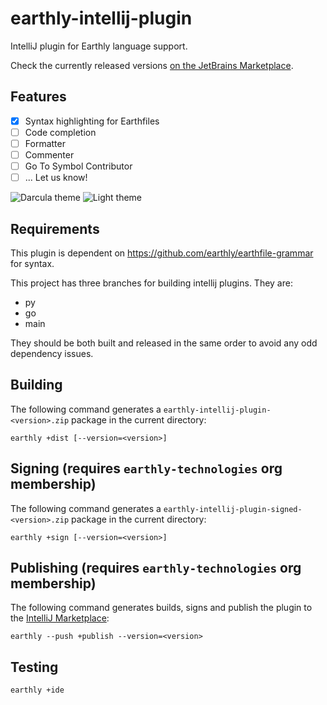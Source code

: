 # earthly-intellij-plugin

IntelliJ plugin for Earthly language support. 

Check the currently released versions [on the JetBrains Marketplace](https://plugins.jetbrains.com/plugin/20392-earthly/versions).

## Features
- [x] Syntax highlighting for Earthfiles
- [ ] Code completion
- [ ] Formatter
- [ ] Commenter
- [ ] Go To Symbol Contributor
- [ ] ... Let us know!

![Darcula theme](documentation/darcula.png)
![Light theme](documentation/light.png)

## Requirements

This plugin is dependent on https://github.com/earthly/earthfile-grammar for syntax.

This project has three branches for building intellij plugins. They are:
- py
- go
- main

They should be both built and released in the same order to avoid any odd dependency issues.

## Building
The following command generates a `earthly-intellij-plugin-<version>.zip` package in the current directory:
```
earthly +dist [--version=<version>]
```

## Signing (requires `earthly-technologies` org membership)
The following command generates a `earthly-intellij-plugin-signed-<version>.zip` package in the current directory:
```
earthly +sign [--version=<version>]
```

## Publishing (requires `earthly-technologies` org membership)
The following command generates builds, signs and publish the plugin to the [IntelliJ Marketplace](https://plugins.jetbrains.com/plugin/20392-earthly):
```
earthly --push +publish --version=<version>
```

## Testing
```
earthly +ide
```
